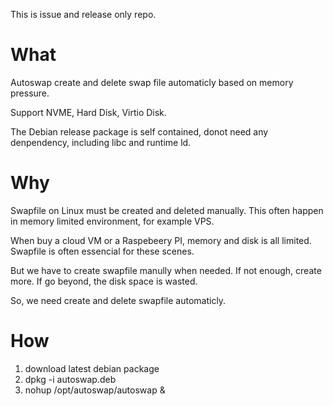 This is issue and release only repo.
# What
Autoswap create and delete swap file automaticly based on memory pressure. 

Support NVME, Hard Disk, Virtio Disk.

The Debian release package is self contained, donot need any denpendency, including libc and runtime ld.
# Why
Swapfile on Linux must be created and deleted manually. This often happen in memory limited environment, for example VPS. 

When buy a cloud VM or a Raspebeery PI, memory and disk is all limited. Swapfile is often essencial for these scenes. 

But we have to create swapfile manully when needed. If not enough, create more. If go beyond, the disk space is wasted.

So, we need create and delete swapfile automaticly.
# How
1. download latest debian package
2. dpkg -i autoswap.deb 
3. nohup /opt/autoswap/autoswap &
